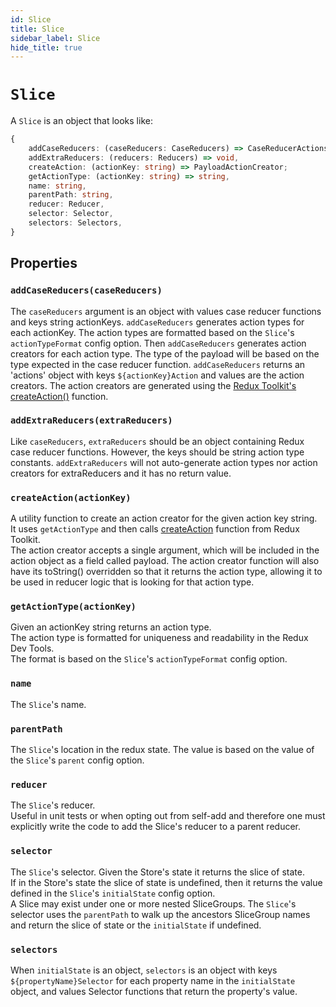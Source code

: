 ```yaml
---
id: Slice
title: Slice
sidebar_label: Slice
hide_title: true
---
```


# `Slice`

A `Slice` is an object that looks like:

```ts
{
    addCaseReducers: (caseReducers: CaseReducers) => CaseReducerActions,
    addExtraReducers: (reducers: Reducers) => void,
    createAction: (actionKey: string) => PayloadActionCreator;
    getActionType: (actionKey: string) => string,
    name: string,
    parentPath: string,
    reducer: Reducer,
    selector: Selector,
    selectors: Selectors,
}
```

## Properties

### `addCaseReducers(caseReducers)`

The `caseReducers` argument is an object with values case reducer functions and keys string actionKeys.
`addCaseReducers` generates action types for each actionKey.
The action types are formatted based on the `Slice`'s `actionTypeFormat` config option.
Then `addCaseReducers` generates action creators for each action type.
The type of the payload will be based on the type expected in the case reducer function.
`addCaseReducers` returns an 'actions' object with keys `${actionKey}Action` and values are the action creators.
The action creators are generated using the <a href="https://redux-toolkit.js.org/api/createAction" target="_blank">Redux Toolkit's createAction()</a> function.

### `addExtraReducers(extraReducers)`

Like `caseReducers`, `extraReducers` should be an object containing Redux case reducer functions. However, the keys should be string action type constants.
`addExtraReducers` will not auto-generate action types nor action creators for extraReducers and it has no return value.

### `createAction(actionKey)`

A utility function to create an action creator for the given action key
string.  
It uses `getActionType` and then calls <a href="https://redux-toolkit.js.org/api/createAction" target="_blank">createAction</a> function from Redux Toolkit.  
The action creator accepts a single argument, which will be included
in the action object as a field called payload. The action creator function
will also have its toString() overridden so that it returns the action type,
allowing it to be used in reducer logic that is looking for that action type.

### `getActionType(actionKey)`

Given an actionKey string returns an action type.  
The action type is formatted for uniqueness and readability in the Redux Dev Tools.  
The format is based on the `Slice`'s `actionTypeFormat` config option.

### `name`

The `Slice`'s name.

### `parentPath`

The `Slice`'s location in the redux state.
The value is based on the value of the `Slice`'s `parent` config option.

### `reducer`

The `Slice`'s reducer.  
Useful in unit tests or when opting out from self-add and therefore one must
explicitly write the code to add the Slice's reducer to a parent reducer.

### `selector`

The `Slice`'s selector.
Given the Store's state it returns the slice of state.  
If in the Store's state the slice of state is undefined,
then it returns the value defined in the `Slice`'s `initialState` config option.  
A Slice may exist under one or more nested SliceGroups.
The `Slice`'s selector uses the `parentPath` to walk up the ancestors SliceGroup names and return the slice of state or the `initialState` if undefined.

### `selectors`

When `initialState` is an object, `selectors` is an object with
keys `${propertyName}Selector` for each property name in the `initialState` object,
and values Selector functions that return the property's value.
